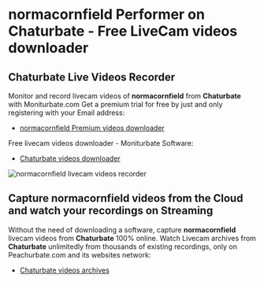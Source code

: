 # normacornfield Performer on Chaturbate - Free LiveCam videos downloader

## Chaturbate Live Videos Recorder

Monitor and record livecam videos of **normacornfield** from **Chaturbate** with Moniturbate.com
Get a premium trial for free by just and only registering with your Email address:
* [normacornfield Premium videos downloader](https://moniturbate.com/request-demo-licence-key.html)

Free livecam videos downloader - Moniturbate Software:
* [Chaturbate videos downloader](https://moniturbate.com/moniturbate-download-software.html)

![normacornfield livecam videos recorder](https://peachurnet.com/templates/moniturbate-software.png)


## Capture normacornfield videos from the Cloud and watch your recordings on Streaming

Without the need of downloading a software, capture **normacornfield** livecam videos from **Chaturbate** 100% online.
Watch Livecam archives from **Chaturbate** unlimitedly from thousands of existing recordings, only on Peachurbate.com and its websites network:
* [Chaturbate videos archives](https://peachurnet.com/)